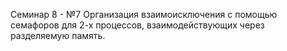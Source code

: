 Семинар 8 - №7 Организация взаимоисключения с помощью семафоров для 2-х процессов, взаимодействующих через разделяемую память.